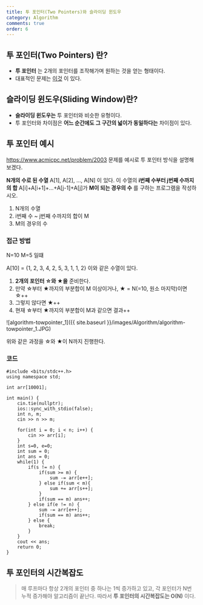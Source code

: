 ```yaml
---
title: 투 포인터(Two Pointers)와 슬라이딩 윈도우
category: Algorithm
comments: true
order: 6
---
```


## 투 포인터(Two Pointers) 란?
* __투 포인터__ 는 2개의 포인터를 조작해가며 원하는 것을 얻는 형태이다.
* 대표적인 문제는 [이것](https://www.acmicpc.net/problem/2003) 이 있다.

## 슬라이딩 윈도우(Sliding Window)란?
* __슬라이딩 윈도우는__ 투 포인터와 비슷한 유형이다.
* 투 포인터와 차이점은 __어느 순간에도 그 구간의 넓이가 동일하다는__ 차이점이 있다.


## 투 포인터 예시
https://www.acmicpc.net/problem/2003 문제를 예시로 투 포인터 방식을 설명해 보겠다.


__N개의 수로 된 수열__ A[1], A[2], …, A[N] 이 있다. 이 수열의 __i번째 수부터 j번째 수까지의 합__ A[i]+A[i+1]+…+A[j-1]+A[j]가 __M이 되는 경우의 수__ 를 구하는 프로그램을 작성하시오.

1. N개의 수열
2. i번째 수 ~ j번째 수까지의 합이 M
3. M의 경우의 수


### 접근 방법

N=10 M=5 일떄

A[10] = {1, 2, 3, 4, 2, 5, 3, 1, 1, 2} 이와 같은 수열이 있다.

1. __2개의 포인터 ☆와 ★을__ 준비한다.
2. 만약 ☆부터 ★까지의 부분합이 M 이상이거나, ★ = N(=10, 원소 마지막)이면 ☆++
3. 그렇지 않다면 ★++
4. 현재 ☆부터 ★까지의 부분합이 M과 같으면 결과++

![algorithm-towpointer_1]({{ site.baseurl }}/images/Algorithm/algorithm-towpointer_1.JPG)

위와 같은 과정을 ☆와 ★이 N까지 진행한다.

### 코드

```
#include <bits/stdc++.h>
using namespace std;

int arr[10001];

int main() {
    cin.tie(nullptr);
    ios::sync_with_stdio(false);
    int n, m;
    cin >> n >> m;

    for(int i = 0; i < n; i++) {
        cin >> arr[i];
    }
    int s=0, e=0;
    int sum = 0;
    int ans = 0;
    while(1) {
        if(s != n) {
            if(sum >= m) {
                sum -= arr[e++];
            } else if(sum < m){
                sum += arr[s++];
            }
            if(sum == m) ans++;
        } else if(e != n) {
            sum -= arr[e++];
            if(sum == m) ans++;
        } else {
            break;
        }
    }
    cout << ans;
    return 0;
}
```

## 투 포인터의 시간복잡도
> 매 루프마다 항상 2개의 포인터 중 하나는 1씩 증가하고 있고, 각 포인터가 N번 누적 증가해야 알고리즘이 끝난다. 따라서 __투 포인터의 시간복잡도는 O(N)__ 이다.